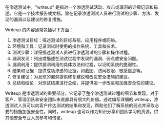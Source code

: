 在渗透测试中，"writeup" 是指对一个渗透测试活动、攻击或漏洞的详细记录和描述。它是一个技术报告或文档，旨在记录渗透测试人员进行测试的步骤、方法、发现的漏洞以及建议的修复措施。

Writeup 的内容通常包括以下方面：

1. 渗透测试目标：描述测试的目标系统、应用程序或网络。
2. 环境和工具：记录测试时使用的操作系统、工具和技术。
3. 测试步骤：详细描述测试人员进行渗透测试的步骤和操作过程。
4. 漏洞发现：列出或描述在测试过程中发现的漏洞、弱点或安全问题。
5. 漏洞利用：提供漏洞利用的具体方法和过程，以证明系统的脆弱性。
6. 结果和证据：提供成功渗透的证据，如截图、访问权限、敏感信息等。
7. 修复建议：为发现的漏洞提供修复建议和改进安全措施的建议。
8. 总结和结论：对测试结果进行总结，并提供进一步改进和加强安全性的建议。

Writeup 是渗透测试的重要部分，它记录了整个渗透测试过程的细节和发现，对于客户、管理团队和安全团队来说都具有很大的价值。通过编写详细的 writeup，渗透测试人员可以向客户传达测试的结果和发现，帮助他们了解系统的弱点并采取必要的措施加强安全性。同时，writeup 也可以作为知识分享和团队学习的资源，供其他安全专业人员参考和借鉴。